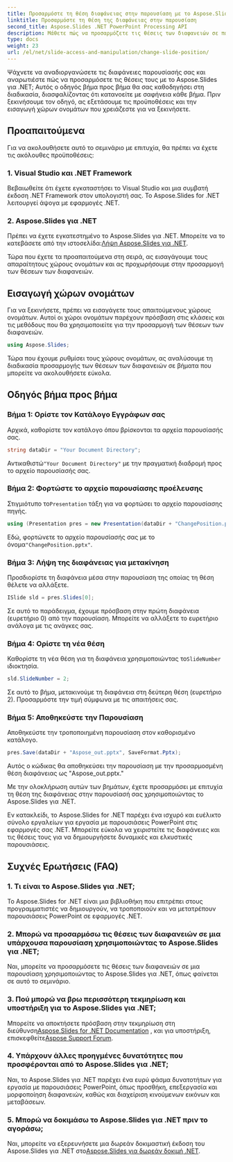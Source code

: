 ```yaml
---
title: Προσαρμόστε τη θέση διαφάνειας στην παρουσίαση με το Aspose.Slides
linktitle: Προσαρμόστε τη θέση της διαφάνειας στην παρουσίαση
second_title: Aspose.Slides .NET PowerPoint Processing API
description: Μάθετε πώς να προσαρμόζετε τις θέσεις των διαφανειών σε παρουσιάσεις PowerPoint χρησιμοποιώντας το Aspose.Slides για .NET. Βελτιώστε τις δεξιότητες παρουσίασης!
type: docs
weight: 23
url: /el/net/slide-access-and-manipulation/change-slide-position/
---
```


Ψάχνετε να αναδιοργανώσετε τις διαφάνειες παρουσίασής σας και αναρωτιέστε πώς να προσαρμόσετε τις θέσεις τους με το Aspose.Slides για .NET; Αυτός ο οδηγός βήμα προς βήμα θα σας καθοδηγήσει στη διαδικασία, διασφαλίζοντας ότι κατανοείτε με σαφήνεια κάθε βήμα. Πριν ξεκινήσουμε τον οδηγό, ας εξετάσουμε τις προϋποθέσεις και την εισαγωγή χώρων ονομάτων που χρειάζεστε για να ξεκινήσετε.

## Προαπαιτούμενα

Για να ακολουθήσετε αυτό το σεμινάριο με επιτυχία, θα πρέπει να έχετε τις ακόλουθες προϋποθέσεις:

### 1. Visual Studio και .NET Framework

Βεβαιωθείτε ότι έχετε εγκαταστήσει το Visual Studio και μια συμβατή έκδοση .NET Framework στον υπολογιστή σας. Το Aspose.Slides for .NET λειτουργεί άψογα με εφαρμογές .NET.

### 2. Aspose.Slides για .NET

 Πρέπει να έχετε εγκατεστημένο το Aspose.Slides για .NET. Μπορείτε να το κατεβάσετε από την ιστοσελίδα:[Λήψη Aspose.Slides για .NET](https://releases.aspose.com/slides/net/).

Τώρα που έχετε τα προαπαιτούμενα στη σειρά, ας εισαγάγουμε τους απαραίτητους χώρους ονομάτων και ας προχωρήσουμε στην προσαρμογή των θέσεων των διαφανειών.

## Εισαγωγή χώρων ονομάτων

Για να ξεκινήσετε, πρέπει να εισαγάγετε τους απαιτούμενους χώρους ονομάτων. Αυτοί οι χώροι ονομάτων παρέχουν πρόσβαση στις κλάσεις και τις μεθόδους που θα χρησιμοποιείτε για την προσαρμογή των θέσεων των διαφανειών.

```csharp
using Aspose.Slides;
```

Τώρα που έχουμε ρυθμίσει τους χώρους ονομάτων, ας αναλύσουμε τη διαδικασία προσαρμογής των θέσεων των διαφανειών σε βήματα που μπορείτε να ακολουθήσετε εύκολα.

## Οδηγός βήμα προς βήμα

### Βήμα 1: Ορίστε τον Κατάλογο Εγγράφων σας

Αρχικά, καθορίστε τον κατάλογο όπου βρίσκονται τα αρχεία παρουσίασής σας.

```csharp
string dataDir = "Your Document Directory";
```

 Αντικαθιστώ`"Your Document Directory"` με την πραγματική διαδρομή προς το αρχείο παρουσίασής σας.

### Βήμα 2: Φορτώστε το αρχείο παρουσίασης προέλευσης

 Στιγμιότυπο το`Presentation` τάξη για να φορτώσει το αρχείο παρουσίασης πηγής.

```csharp
using (Presentation pres = new Presentation(dataDir + "ChangePosition.pptx"))
```

 Εδώ, φορτώνετε το αρχείο παρουσίασής σας με το όνομα`"ChangePosition.pptx"`.

### Βήμα 3: Λήψη της διαφάνειας για μετακίνηση

Προσδιορίστε τη διαφάνεια μέσα στην παρουσίαση της οποίας τη θέση θέλετε να αλλάξετε.

```csharp
ISlide sld = pres.Slides[0];
```

Σε αυτό το παράδειγμα, έχουμε πρόσβαση στην πρώτη διαφάνεια (ευρετήριο 0) από την παρουσίαση. Μπορείτε να αλλάξετε το ευρετήριο ανάλογα με τις ανάγκες σας.

### Βήμα 4: Ορίστε τη νέα θέση

 Καθορίστε τη νέα θέση για τη διαφάνεια χρησιμοποιώντας το`SlideNumber` ιδιοκτησία.

```csharp
sld.SlideNumber = 2;
```

Σε αυτό το βήμα, μετακινούμε τη διαφάνεια στη δεύτερη θέση (ευρετήριο 2). Προσαρμόστε την τιμή σύμφωνα με τις απαιτήσεις σας.

### Βήμα 5: Αποθηκεύστε την Παρουσίαση

Αποθηκεύστε την τροποποιημένη παρουσίαση στον καθορισμένο κατάλογο.

```csharp
pres.Save(dataDir + "Aspose_out.pptx", SaveFormat.Pptx);
```

Αυτός ο κώδικας θα αποθηκεύσει την παρουσίαση με την προσαρμοσμένη θέση διαφάνειας ως "Aspose_out.pptx."

Με την ολοκλήρωση αυτών των βημάτων, έχετε προσαρμόσει με επιτυχία τη θέση της διαφάνειας στην παρουσίασή σας χρησιμοποιώντας το Aspose.Slides για .NET.

Εν κατακλείδι, το Aspose.Slides for .NET παρέχει ένα ισχυρό και ευέλικτο σύνολο εργαλείων για εργασία με παρουσιάσεις PowerPoint στις εφαρμογές σας .NET. Μπορείτε εύκολα να χειριστείτε τις διαφάνειες και τις θέσεις τους για να δημιουργήσετε δυναμικές και ελκυστικές παρουσιάσεις.

## Συχνές Ερωτήσεις (FAQ)

### 1. Τι είναι το Aspose.Slides για .NET;

Το Aspose.Slides for .NET είναι μια βιβλιοθήκη που επιτρέπει στους προγραμματιστές να δημιουργούν, να τροποποιούν και να μετατρέπουν παρουσιάσεις PowerPoint σε εφαρμογές .NET.

### 2. Μπορώ να προσαρμόσω τις θέσεις των διαφανειών σε μια υπάρχουσα παρουσίαση χρησιμοποιώντας το Aspose.Slides για .NET;

Ναι, μπορείτε να προσαρμόσετε τις θέσεις των διαφανειών σε μια παρουσίαση χρησιμοποιώντας το Aspose.Slides για .NET, όπως φαίνεται σε αυτό το σεμινάριο.

### 3. Πού μπορώ να βρω περισσότερη τεκμηρίωση και υποστήριξη για το Aspose.Slides για .NET;

 Μπορείτε να αποκτήσετε πρόσβαση στην τεκμηρίωση στη διεύθυνση[Aspose.Slides for .NET Documentation](https://reference.aspose.com/slides/net/) , και για υποστήριξη, επισκεφθείτε[Aspose Support Forum](https://forum.aspose.com/).

### 4. Υπάρχουν άλλες προηγμένες δυνατότητες που προσφέρονται από το Aspose.Slides για .NET;

Ναι, το Aspose.Slides για .NET παρέχει ένα ευρύ φάσμα δυνατοτήτων για εργασία με παρουσιάσεις PowerPoint, όπως προσθήκη, επεξεργασία και μορφοποίηση διαφανειών, καθώς και διαχείριση κινούμενων εικόνων και μεταβάσεων.

### 5. Μπορώ να δοκιμάσω το Aspose.Slides για .NET πριν το αγοράσω;

 Ναι, μπορείτε να εξερευνήσετε μια δωρεάν δοκιμαστική έκδοση του Aspose.Slides για .NET στο[Aspose.Slides για δωρεάν δοκιμή .NET](https://releases.aspose.com/).